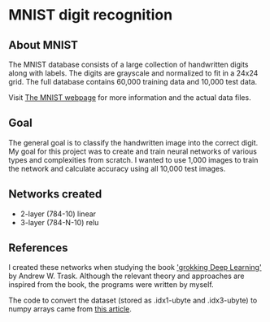 # MNIST digit recognition

## About MNIST
The MNIST database consists of a large collection of handwritten digits along with labels.
The digits are grayscale and normalized to fit in a 24x24 grid. The full database contains
60,000 training data and 10,000 test data.

Visit [The MNIST webpage](http://yann.lecun.com/exdb/mnist/) for more information and the
actual data files.


## Goal
The general goal is to classify the handwritten image into the correct digit.
My goal for this project was to create and train neural networks of various types and complexities from scratch.
I wanted to use 1,000 images to train the network and calculate accuracy using all 10,000 test images.


## Networks created
- 2-layer (784-10) linear
- 3-layer (784-N-10) relu


## References
I created these networks when studying the book ['grokking Deep Learning'](https://github.com/iamtrask/Grokking-Deep-Learning) by Andrew W. Trask.
Although the relevant theory and approaches are inspired from the book, the programs
were written by myself.

The code to convert the dataset (stored as .idx1-ubyte and .idx3-ubyte) to numpy arrays came from [this article](https://notebook.community/rasbt/python-machine-learning-book/code/bonus/reading_mnist).